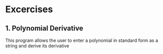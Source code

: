 # Excercises
## 1. Polynomial Derivative
This program allows the user to enter a polynomial in standard form as a string and derive its
derivative
